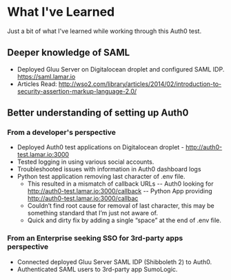 # What I've Learned
Just a bit of what I've learned while working through this Auth0 test.

## Deeper knowledge of SAML
* Deployed Gluu Server on Digitalocean droplet and configured SAML IDP. https://saml.lamar.io
* Articles Read: http://wso2.com/library/articles/2014/02/introduction-to-security-assertion-markup-language-2.0/

## Better understanding of setting up Auth0

### From a developer's perspective
* Deployed Auth0 test applications on Digitalocean droplet - http://auth0-test.lamar.io:3000
* Tested logging in using various social accounts.
* Troubleshooted issues with information in Auth0 dashboard logs
* Python test application removing last character of .env file.
  * This resulted in a mismatch of callback URLs -- Auth0 looking for http://auth0-test.lamar.io:3000/callback -- Python App providing http://auth0-test.lamar.io:3000/callbac 
  * Couldn’t find root cause for removal of last character, this may be something standard that I’m just not aware of. 
  * Quick and dirty fix by adding a single “space” at the end of .env file. 

### From an Enterprise seeking SSO for 3rd-party apps perspective
* Connected deployed Gluu Server SAML IDP (Shibboleth 2) to Auth0.
* Authenticated SAML users to 3rd-party app SumoLogic.
